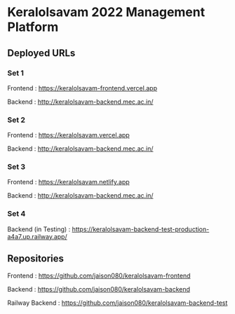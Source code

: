 # Keralolsavam 2022 Management Platform

## Deployed URLs

### Set 1

Frontend : https://keralolsavam-frontend.vercel.app

Backend : http://keralolsavam-backend.mec.ac.in/

### Set 2

Frontend : https://keralolsavam.vercel.app

Backend : http://keralolsavam-backend.mec.ac.in/

### Set 3

Frontend : https://keralolsavam.netlify.app

Backend : http://keralolsavam-backend.mec.ac.in/

### Set 4
Backend (in Testing) : https://keralolsavam-backend-test-production-a4a7.up.railway.app/

## Repositories

Frontend : https://github.com/jaison080/keralolsavam-frontend

Backend : https://github.com/jaison080/keralolsavam-backend

Railway Backend : https://github.com/jaison080/keralolsavam-backend-test
